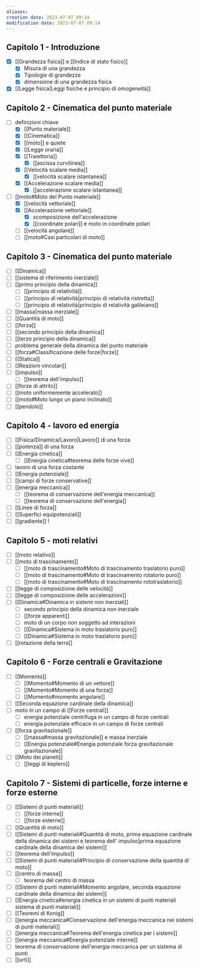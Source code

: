 ```yaml
---
aliases: 
creation date: 2023-07-07 09:14
modification date: 2023-07-07 09:14
---
```


## Capitolo 1 - Introduzione
- [x] [[Grandezza fisica]] e [[Indice di stato fisico]]
	- [x] Misura di una grandezza
	- [x] Tipologie di grandezze
	- [x] dimensione di una grandezza fisica
- [x] [[Legge fisica|Leggi fisiche e principio di omogeneità]]

## Capitolo 2 - Cinematica del punto materiale
- [ ] definizioni chiave
	- [x] [[Punto materiale]]
	- [x] [[Cinematica]]
	- [x] [[moto]] e quiete
	- [x] [[Legge oraria]]
	- [x] [[Traiettoria]]
		- [x] [[ascissa curvilinea]]
	- [x] [[Velocità scalare media]]
		- [x] [[velocità scalare istantanea]]
	- [x] [[Accelerazione scalare media]]
		- [x] [[accelerazione scalare istantanea]]
- [ ] [[moto#Moto del Punto materiale]]
	- [x] [[velocità vettoriale]]
	- [x] [[Accelerazione vettoriale]]
		- [x] scomposizione dell'accelerazione
		- [x] [[coordinate polari]] e moto in coordinate polari
	- [ ] [[velocità angolare]]
	- [ ] [[moto#Casi particolari di moto]]

## Capitolo 3 - Cinematica del punto materiale
- [ ] [[Dinamica]] 
- [ ] [[sistema di riferimento inerziale]]
- [ ] [[primo principio della dinamica]]
	- [ ] [[principio di relatività]]
	- [ ] [[principio di relatività|principio di relatività ristretta]]
	- [ ] [[principio di relatività|principio di relatività galileiano]]
- [ ] [[massa|massa inerziale]]
- [ ] [[Quantità di moto]]
- [ ] [[forza]]
- [ ] [[secondo principio della dinamica]]
- [ ] [[terzo principio della dinamica]]
- [ ] problema generale della dinamica del punto materiale
- [ ] [[forza#Classificazione delle forze|forze]]
- [ ] [[Statica]]
- [ ] [[Reazioni vincolari]]
- [ ] [[impulso]]
	- [ ] [[teorema dell'impulso]]
- [ ] [[forze di attrito]]
- [ ] [[moto uniformemente accelerato]]
- [ ] [[moto#Moto lungo un piano inclinato]]
- [ ] [[pendolo]]

## Capitolo 4 - lavoro ed energia
- [ ] [[Fisica/Dinamica/Lavoro|Lavoro]] di una forza
- [ ] [[potenza]] di una forza
- [ ] [[Energia cinetica]]
	- [ ] [[Energia cinetica#teorema delle forze vive]]
- [ ] lavoro di una forza costante
- [ ] [[Energia potenziale]]
- [ ] [[campi di forze conservative]]
- [ ] [[energia meccanica]]
	- [ ] [[teorema di conservazione dell'energia meccanica]]
	- [ ] [[teorema di conservazione dell'energia]]
- [ ] [[Linee di forza]]
- [ ] [[Superfici equipotenziali]]
- [ ] [[gradiente]] !

## Capitolo 5 - moti relativi
- [ ] [[moto relativo]]
- [ ] [[moto di trascinamento]]
	- [ ] [[moto di trascinamento#Moto di trascinamento traslatorio puro]]
	- [ ] [[moto di trascinamento#Moto di trascinamento rotatorio puro]]
	- [ ] [[moto di trascinamento#Moto di trascinamento rototraslatorio]]
- [ ] [[legge di composizione delle velocità]]
- [ ] [[legge di composizione delle accelerazioni]]
- [ ] [[Dinamica#Dinamica in sistemi non inerziali]]
	- [ ] secondo principio della dinamica non inerziale
	- [ ] [[forze apparenti]]
	- [ ] moto di un corpo non soggetto ad interazioni
	- [ ] [[Dinamica#Sistema in moto traslatorio puro]]
	- [ ] [[Dinamica#Sistema in moto traslatorio puro]]
- [ ] [[rotazione della terra]]

## Capitolo 6 - Forze centrali e Gravitazione
- [ ] [[Momento]]
	- [ ] [[Momento#Momento di un vettore]]
	- [ ] [[Momento#Momento di una forza]]
	- [ ] [[Momento#momento angolare]]
- [ ] [[Seconda equazione cardinale della dinamica]]
- [ ] moto in un campo di [[Forze centrali]] 
	- [ ] energia potenziale centrifuga in un campo di forze centrali
	- [ ] energia potenziale efficace in un campo di forze centrali
- [ ] [[forza gravitazionale]]
	- [ ] [[massa#massa gravitazionale]] e massa inerziale
	- [ ] [[Energia potenziale#Energia potenziale forza gravitazionale gravitazionale]]
- [ ] [[Moto dei pianeti]]
	- [ ] [[leggi di keplero]]

## Capitolo 7 - Sistemi di particelle, forze interne e forze esterne
- [ ] [[Sistemi di punti materiali]]
	- [ ] [[forze interne]]
	- [ ] [[forze esterne]]
- [ ] [[Quantità di moto]]
- [ ] [[Sistemi di punti materiali#Quantità di moto, prima equazione cardinale della dinamica dei sistemi e teorema dell' impulso|prima equazione cardinale della dinamica dei sistemi]]
- [ ] [[teorema dell'impulso]]
- [ ] [[Sistemi di punti materiali#Principio di conservazione della quantità di moto]]
- [ ] [[centro di massa]]
	- [ ] teorema del centro di massa
- [ ] [[Sistemi di punti materiali#Momento angolare, seconda equazione cardinale della dinamica dei sistemi]]
- [ ] [[Energia cinetica#energia cinetica in un sistemi di punti materiali sistema di punti materiali]]
- [ ] [[Teoremi di Konig]]
- [ ] [[energia meccanica#Conservazione dell'energia meccanica nei sistemi di punti materiali]]
- [ ] [[energia meccanica#Teorema dell'energia cinetica per i sistemi]]
- [ ] [[energia meccanica#Energia potenziale interne]]
- [ ] teorema di conservazione dell'energia meccanica per un sistema di punti
- [ ] [[urti]] 